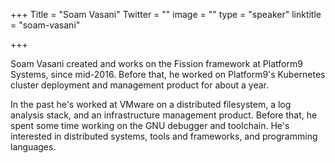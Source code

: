 +++
Title = "Soam Vasani"
Twitter = ""
image = ""
type = "speaker"
linktitle = "soam-vasani"

+++


Soam Vasani created and works on the Fission framework at Platform9 Systems, since mid-2016. Before that, he worked on Platform9's Kubernetes cluster deployment and management product for about a year.

In the past he's worked at VMware on a distributed filesystem, a log analysis stack, and an infrastructure management product. Before that, he spent some time working on the GNU debugger and toolchain. He's interested in distributed systems, tools and frameworks, and programming languages.
